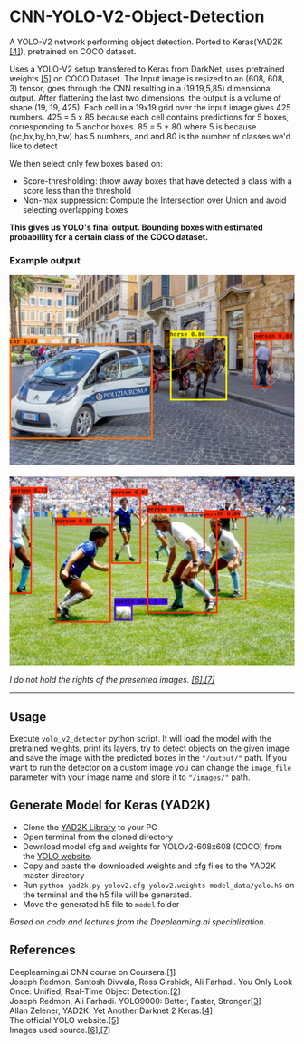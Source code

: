 # CNN-YOLO-V2-Object-Detection
A YOLO-V2 network performing object detection. Ported to Keras(YAD2K [[4]](https://github.com/allanzelener/YAD2K)), pretrained on COCO dataset.

Uses a YOLO-V2 setup transfered to Keras from DarkNet, uses pretrained weights [[5]](https://pjreddie.com/darknet/yolo/)    on COCO Dataset.
The Input image is resized to an (608, 608, 3) tensor, goes through the CNN resulting in a 
(19,19,5,85) dimensional output. After flattening the last two dimensions, the output is a volume of shape (19, 19, 425):
Each cell in a 19x19 grid over the input image gives 425 numbers.
 425 = 5 x 85 because each cell contains predictions for 5 boxes, corresponding to 5 anchor boxes.
85 = 5 + 80 where 5 is because  (pc,bx,by,bh,bw) has 5 numbers, and and 80 is the number of classes we'd like to detect

We then select only few boxes based on:
* Score-thresholding: throw away boxes that have detected a class with a score less than the threshold
* Non-max suppression: Compute the Intersection over Union and avoid selecting overlapping boxes

**This gives us YOLO's final output. Bounding boxes with estimated probabillity for a certain class of the COCO dataset.**
### Example output
<p float="center">
  <img src="/output/roma.jpg" alt="drawing" width="800"/>
  <b>&nbsp;&nbsp;&nbsp;&nbsp;&nbsp;&nbsp;&nbsp;&nbsp;</b>
  <img src="/output/maradona.jpg" alt="drawing" width="800"/>
</p> 

*I do not hold the rights of the presented images. [[6]](https://tryolabs.com/images/blog/post-images/2018-03-01-guide-to-visual-question-answering/visual-question-answering.aa6ecaa1.jpg),[[7]](https://previews.123rf.com/images/larash/larash1803/larash180300013/110497762-rome-italy-june-17-2014-police-car-horse-cart-with-a-coach-for-tourists-on-the-streets-of-rome-italy.jpg)* 

--------------------------------------------------------------------------------
## Usage

Execute `yolo_v2_detector` python script. It will load the model with the pretrained weights, print its layers,
try to detect objects on the given image and save the image with the predicted boxes in the `"/output/"` path. If you want to run the detector on a custom image you can change the `image_file` parameter with your image name and store it to `"/images/"` path.

## Generate Model for Keras (YAD2K)

- Clone the [YAD2K Library](https://github.com/allanzelener/YAD2K) to your PC
- Open terminal from the cloned directory
- Download model cfg and weights for YOLOv2-608x608 (COCO) from the [YOLO website](https://pjreddie.com/darknet/yolov2/). 
- Copy and paste the downloaded weights and cfg files to the YAD2K master directory
- Run `python yad2k.py yolov2.cfg yolov2.weights model_data/yolo.h5` on the terminal and the h5 file will be generated.
- Move the generated h5 file to `model` folder

*Based on code and lectures from the Deeplearning.ai specialization.*


## References

Deeplearning.ai CNN course on Coursera.[[1]](https://www.coursera.org/learn/convolutional-neural-networks)  
Joseph Redmon, Santosh Divvala, Ross Girshick, Ali Farhadi. You Only Look Once: Unified, Real-Time Object Detection.[[2]](https://arxiv.org/abs/1506.02640)  
Joseph Redmon, Ali Farhadi. YOLO9000: Better, Faster, Stronger[[3]](https://arxiv.org/abs/1612.08242)  
Allan Zelener, YAD2K: Yet Another Darknet 2 Keras.[[4]](https://github.com/allanzelener/YAD2K)   
The official YOLO website.[[5]](https://pjreddie.com/darknet/yolo/)  
Images used source.[[6]](https://tryolabs.com/images/blog/post-images/2018-03-01-guide-to-visual-question-answering/visual-question-answering.aa6ecaa1.jpg),[[7]](https://previews.123rf.com/images/larash/larash1803/larash180300013/110497762-rome-italy-june-17-2014-police-car-horse-cart-with-a-coach-for-tourists-on-the-streets-of-rome-italy.jpg)
